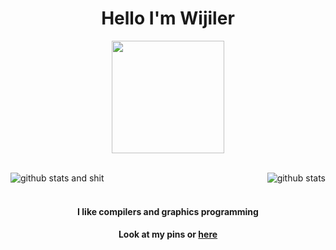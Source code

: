 <h1 align="center"> Hello I'm Wijiler </h1>
<p align="center">
<img height="180em" src="https://wijiler.github.io/header.gif">
</p>
<br>
<img align="left" src="https://github-readme-stats.vercel.app/api?username=wijiler&show_icons=true&theme=gruvbox" alt="github stats and shit"></img> <img align="right" src="https://github-readme-stats.vercel.app/api/top-langs/?username=wijiler&layout=pie&theme=gruvbox" alt="github stats"></img>
<br>
<br>
<p>
<h4 align="center">I like compilers and graphics programming</h4>
<h4 align="center">Look at my pins or <a href="https://wijiler.github.io">here</a></h4
</p>
